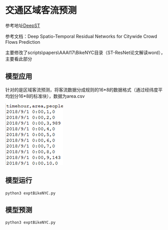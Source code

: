 交通区域客流预测
======
参考地址[DeepST](https://github.com/lucktroy/DeepST)

参考文档：Deep Spatio-Temporal Residual Networks for Citywide Crowd Flows Prediction

主要修改了scripts\papers\AAAI17\BikeNYC目录（ST-ResNet论文解读word），主要看此部分



## 模型应用

针对的是区域客流预测，将客流数据分成规则的16\*8的数据格式（通过经纬度平均划分16\*8的标准块），数据为area.csv

![1551788353664](assets/1551788353664.png)



## 模型运行

```
python3 exptBikeNYC.py
```



## 模型预测

```
python3 exptBikeNYC.py
```
